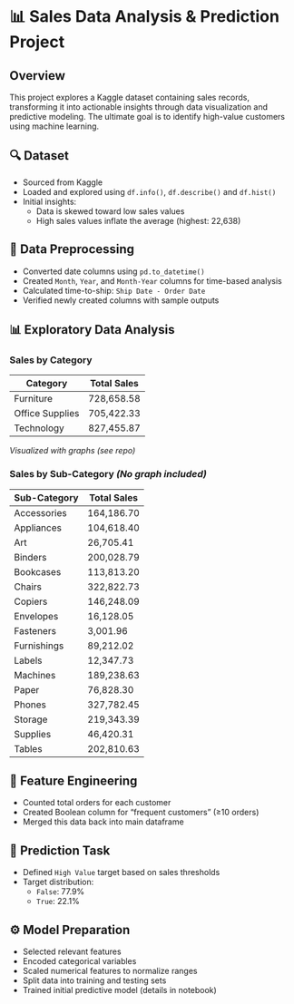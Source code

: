 # 📊 Sales Data Analysis & Prediction Project

## Overview
This project explores a Kaggle dataset containing sales records, transforming it into actionable insights through data visualization and predictive modeling. The ultimate goal is to identify high-value customers using machine learning.

## 🔍 Dataset
- Sourced from Kaggle
- Loaded and explored using `df.info()`, `df.describe()` and `df.hist()`
- Initial insights:
  - Data is skewed toward low sales values
  - High sales values inflate the average (highest: 22,638)

## 🧹 Data Preprocessing
- Converted date columns using `pd.to_datetime()`
- Created `Month`, `Year`, and `Month-Year` columns for time-based analysis
- Calculated time-to-ship: `Ship Date - Order Date`
- Verified newly created columns with sample outputs

## 📊 Exploratory Data Analysis

### Sales by Category
| Category         | Total Sales |
|------------------|-------------|
| Furniture        | 728,658.58  |
| Office Supplies  | 705,422.33  |
| Technology       | 827,455.87  |

*Visualized with graphs (see repo)*

### Sales by Sub-Category *(No graph included)*
| Sub-Category | Total Sales |
|--------------|-------------|
| Accessories  | 164,186.70  |
| Appliances   | 104,618.40  |
| Art          | 26,705.41   |
| Binders      | 200,028.79  |
| Bookcases    | 113,813.20  |
| Chairs       | 322,822.73  |
| Copiers      | 146,248.09  |
| Envelopes    | 16,128.05   |
| Fasteners    | 3,001.96    |
| Furnishings  | 89,212.02   |
| Labels       | 12,347.73   |
| Machines     | 189,238.63  |
| Paper        | 76,828.30   |
| Phones       | 327,782.45  |
| Storage      | 219,343.39  |
| Supplies     | 46,420.31   |
| Tables       | 202,810.63  |

## 🧠 Feature Engineering
- Counted total orders for each customer
- Created Boolean column for “frequent customers” (≥10 orders)
- Merged this data back into main dataframe

## 🎯 Prediction Task
- Defined `High Value` target based on sales thresholds
- Target distribution:
  - `False`: 77.9%
  - `True`: 22.1%

## ⚙️ Model Preparation
- Selected relevant features
- Encoded categorical variables
- Scaled numerical features to normalize ranges
- Split data into training and testing sets
- Trained initial predictive model (details in notebook)
